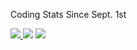 Coding Stats
Since Sept. 1st

<a href="https://wakatime.com/@846109a2-0706-4c97-a610-1e90872121d0"><img src="https://wakatime.com/badge/user/846109a2-0706-4c97-a610-1e90872121d0.svg">  <a href="https://wakatime.com"><img src="https://wakatime.com/share/@canyonfsmith/49d1f8e9-ae3c-4947-8635-ab9dafaaca7e.png" /></a>
<a href="https://wakatime.com"><img src="https://wakatime.com/share/@canyonfsmith/f7cff519-72a3-466d-8fc7-17df1dc513a3.png" /></a>
<!-- 
